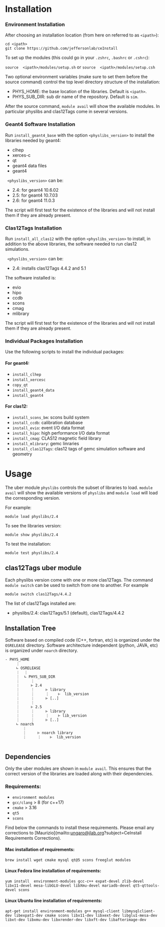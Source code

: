 # Installation


### Environment Installation

After choosing an installation location (from here on referred to as ```<ipath>```):

```
cd <ipath>
git clone https://github.com/jeffersonlab/ceInstall
```

To set up the modules (this could go in your `.zshrc`,  `.bashrc` or `.cshrc`):

`source  <ipath>/modules/setup.sh` or `source  <ipath>/modules/setup.csh`

Two optional environment variables (make sure to set them before the source command) 
control the top level directory structure of the installation:

- PHYS_HOME: the base location of the libraries. 
Default is `<ipath>`.
- PHYS_SUB_DIR: sub dir name of the repository. Default is `sim`.

After the source command, `module avail` will show the available modules. In particular physlibs
and clas12Tags come in several versions.

### Geant4 Software Installation

Run `install_geant4_base` with the option `<physlibs_version>` to install the libraries needed by geant4:

- clhep
- xerces-c
- qt
- geant4 data files
- geant4

` <physlibs_version>` can be:

- 2.4: for geant4 10.6.02
- 2.5: for geant4 10.7.03
- 2.6: for geant4 11.0.3

The script will first test for the existence of the libraries and 
will not install them if they are already present.

### Clas12Tags Installation

Run `install_all_clas12` with the option `<physlibs_version>` to install, in addition to the above libraries, 
the software needed to run clas12 simulations. 

` <physlibs_version>` can be:

- 2.4: installs clas12Tags 4.4.2 and 5.1

The software installed is:

- evio
- hipo
- ccdb
- scons
- cmag
- mlibrary

The script will first test for the existence of the libraries and 
will not install them if they are already present.

### Individual Packages  Installation

Use the following scripts to install the individual packages:

#### For geant4:

- `install_clhep`       
- `install_xercesc`
- `copy_qt`
- `install_geant4_data`
- `install_geant4`

#### For clas12:

- `install_scons_bm`: scons build system
- `install_ccdb`: calibration database
- `install_evio`: event I/O data format        
- `install_hipo`: high performance I/O data format
- `install_cmag`: CLAS12 magnetic field library
- `install_mlibrary`: gemc linraries
- `install_clas12Tags`: clas12 tags of gemc simulation software and geometry



# Usage

The uber module `physlibs` controls the subset of libraries to load. 
`module avail` will show the available versions of `physlibs` and `module load`
will load the corresponding version. 

For example:

```
module load physlibs/2.4
```

To see the libraries version:

```
module show physlibs/2.4
```

To test the installation:

```
module test physlibs/2.4
```

## clas12Tags uber module

Each physlibs version come with one or more clas12Tags. The command `module switch` can 
be used to switch from one to another. For example

```
module switch clas12Tags/4.4.2
```

The list of clas12Tags installed are:

- physlibs/2.4: clas12Tags/5.1 (default), clas12Tags/4.4.2


## Installation Tree


Software based on compiled code (C++, fortran, etc) is organized under the `OSRELEASE` directory.
Software architecture independent (python, JAVA, etc) is organized under `noarch` directory.

```
- PHYS_HOME
     ⋮
     ∟ OSRELEASE
     ⋮  ⋮
     ⋮  ∟ PHYS_SUB_DIR
     ⋮     ⋮
     ⋮     ⊢ 2.4
     ⋮     ⋮     ⊢ library
     ⋮     ⋮     ⋮    ⊢  lib_version
     ⋮     ⋮     ⊢ [..]        
     ⋮     ⋮         
     ⋮     ⊢ 2.5
     ⋮     ⋮     ⊢ library
     ⋮     ⋮     ⋮    ⊢ lib_version
     ⋮     ⋮     ⊢ [..]        
     ∟ noarch
        ⋮
        ⋮     ⊢ noarch library
        ⋮     ⋮    ⊢  lib_version
            
```



## Dependencies

Only the uber modules are shown in `module avail`. This ensures that the correct
version of the libraries are loaded along with their dependencies. 

### Requirements:

- `environment modules`
- `gcc/clang` > 8 (for c++17) 
- `cmake` > 3.16
- `qt5`
- `scons`

Find below the commands to install these requirements. Please email any corrections to
[Maurizio](mailto:ungaro@jlab.org?subject=CeInstall Requirements Corrections).


#### Mac installation of requirements:

```brew install wget cmake mysql qt@5 scons freeglut modules```

#### Linux Fedora line installation of requirements:

```yum install  environment-modules gcc-c++ expat-devel zlib-devel libx11-devel mesa-libGLU-devel libXmu-devel mariadb-devel qt5-qttools-devel scons```

#### Linux Ubuntu line installation of requirements:

```apt-get install environment-modules g++ mysql-client libmysqlclient-dev libexpat1-dev cmake scons libx11-dev libxext-dev libglu1-mesa-dev libxt-dev libxmu-dev libxrender-dev libxft-dev libafterimage-dev```
